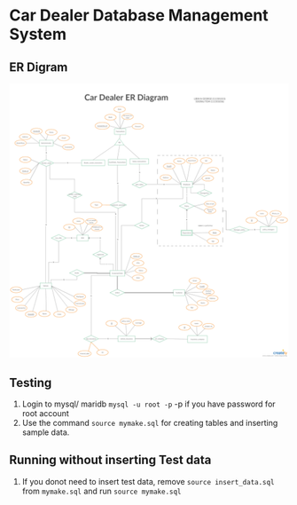 # Car Dealer Database Management System

## ER Digram

![alt text](https://github.com/soorajtom/car_dealer_database/blob/master/Car_Dealer_ER.png)

## Testing 
 
1. Login to mysql/ maridb
	`mysql -u root -p` -p if you have password for root account
2. Use the command `source mymake.sql` for creating tables and inserting sample data.

## Running without inserting Test data
1. If you donot need to insert test data, remove `source insert_data.sql` from `mymake.sql` and run `source mymake.sql`

